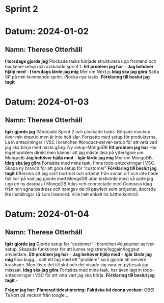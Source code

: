 # Sprint 2

# Datum: 2024-01-02

## Namn: Therese Otterhäll

**I torsdags gjorde jag** Plockade tasks började strukturera upp frontend och backend-setup och avslutade sprint 1.
**Ett problem jag har** -
**Jag behöver hjälp med** -
**I torsdags lärde jag mig** Mer om Next.js
**Idag ska jag göra** Sätta SP på min kommande sprint. Plocka nya tasks.
**Förklaring till beslut jag tagit**

# Datum: 2024-01-03

## Namn: Therese Otterhäll

**Igår gjorde jag** Påbörjade Sprint 2 och plockade tasks. Började mockup över min draw.io men är inte helt klar. Fortsatte med setup för produkterna. La in anteckningar i VSC i branchen #product-server-setup för att veta vad jag ska börja med nästa gång. Ny setup-MongoDB
**Ett problem jag har** Har inget problem direkt men känner att jag måste läsa på ytterligare om Mongodb
**Jag behöver hjälp med** -
**Igår lärde jag mig** Mer om MongoDB.
**Idag ska jag göra** Fortsätta med mina task, finns todo-anteckningar i VSC. Skapa ny branch för att göra setup för “customer”
**Förklaring till beslut jag tagit** Eftersom att jag varit bortrest och arbetat från annan ort och inte hade full koll på vad jag gjorde med MongoDB utan testkörde mest så satte jag upp en ny databas i MongoDB Atlas och connectade med Compass idag från min egna ipadress och namgav de till pawfect som projectet, ändrade lite inställnigar så som lösenord. Ville helt enkelt ha bättre kontroll.

# Datum: 2024-01-04

## Namn: Therese Otterhäll

**Igår gjorde jag** Gjorde setup för “customer” i branchen #custumer-server-setup. Skapade funktioner för att kunna registrera/loggain/loggaut användare.
**Ett problem jag har** -
**Jag behöver hjälp med** -
**Igår lärde jag mig** Fixa bugg... satt ett tag med ett "problem" som gjorde att servern krashade. Men löste det till slut och det visade sig vara en pyttesak jag misssat.
**Idag ska jag göra** Fortsätta med mina task, har även lagt in todo-anteckningar i VSC för att veta vart jag ska börja.
**Förklaring till beslut jag tagit** -

**Frågor jag har:**
**Planerad tidestimering:**
**Faktiska tid denna veckan:**
OBS! Ta kort på veckan från toogle...
